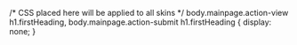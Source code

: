 /\* CSS placed here will be applied to all skins \*/
body.mainpage.action-view h1.firstHeading, body.mainpage.action-submit
h1.firstHeading { display: none; }